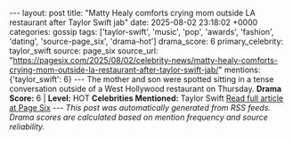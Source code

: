 --- layout: post title: "Matty Healy comforts crying mom outside LA restaurant after Taylor Swift jab" date: 2025-08-02 23:18:02 +0000 categories: gossip tags: ['taylor-swift', 'music', 'pop', 'awards', 'fashion', 'dating', 'source-page_six', 'drama-hot'] drama_score: 6 primary_celebrity: taylor_swift source: page_six source_url: "https://pagesix.com/2025/08/02/celebrity-news/matty-healy-comforts-crying-mom-outside-la-restaurant-after-taylor-swift-jab/" mentions: {'taylor_swift': 6} --- The mother and son were spotted sitting in a tense conversation outside of a West Hollywood restaurant on Thursday. **Drama Score:** 6 | **Level:** HOT **Celebrities Mentioned:** Taylor Swift [Read full article at Page Six](https://pagesix.com/2025/08/02/celebrity-news/matty-healy-comforts-crying-mom-outside-la-restaurant-after-taylor-swift-jab/) --- *This post was automatically generated from RSS feeds. Drama scores are calculated based on mention frequency and source reliability.*